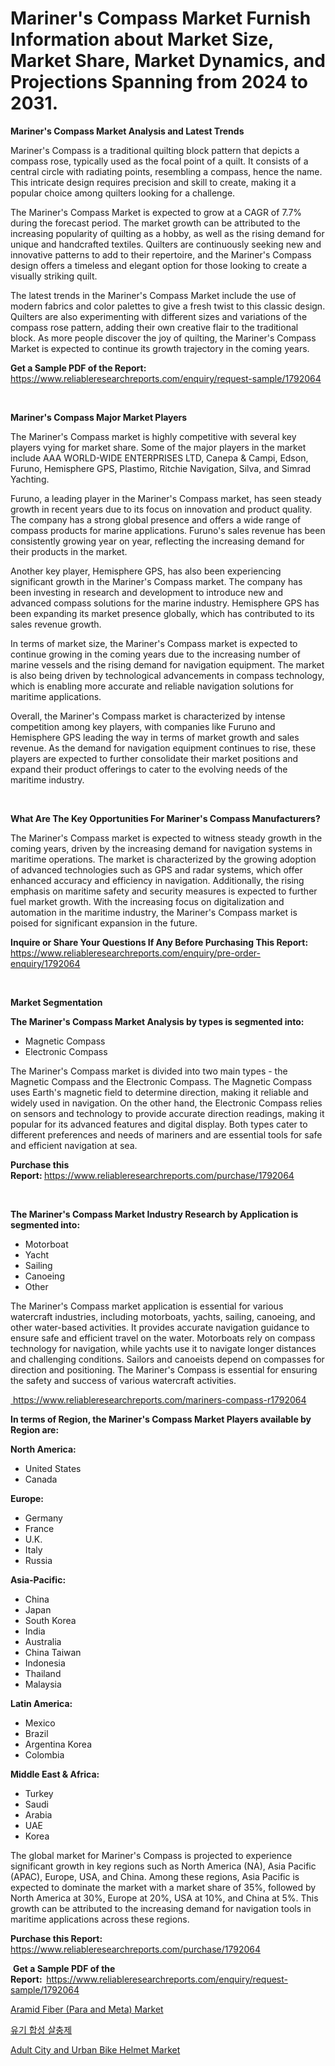 <p><h1>Mariner's Compass Market Furnish Information about Market Size, Market Share, Market Dynamics, and Projections Spanning from 2024 to 2031.</h1></p><p><strong>Mariner's Compass Market Analysis and Latest Trends</strong></p>
<p><p>Mariner's Compass is a traditional quilting block pattern that depicts a compass rose, typically used as the focal point of a quilt. It consists of a central circle with radiating points, resembling a compass, hence the name. This intricate design requires precision and skill to create, making it a popular choice among quilters looking for a challenge.</p><p>The Mariner's Compass Market is expected to grow at a CAGR of 7.7% during the forecast period. The market growth can be attributed to the increasing popularity of quilting as a hobby, as well as the rising demand for unique and handcrafted textiles. Quilters are continuously seeking new and innovative patterns to add to their repertoire, and the Mariner's Compass design offers a timeless and elegant option for those looking to create a visually striking quilt.</p><p>The latest trends in the Mariner's Compass Market include the use of modern fabrics and color palettes to give a fresh twist to this classic design. Quilters are also experimenting with different sizes and variations of the compass rose pattern, adding their own creative flair to the traditional block. As more people discover the joy of quilting, the Mariner's Compass Market is expected to continue its growth trajectory in the coming years.</p></p>
<p><strong>Get a Sample PDF of the Report:&nbsp;</strong> <a href="https://www.reliableresearchreports.com/enquiry/request-sample/1792064">https://www.reliableresearchreports.com/enquiry/request-sample/1792064</a></p>
<p>&nbsp;</p>
<p><strong>Mariner's Compass Major Market Players</strong></p>
<p><p>The Mariner's Compass market is highly competitive with several key players vying for market share. Some of the major players in the market include AAA WORLD-WIDE ENTERPRISES LTD, Canepa & Campi, Edson, Furuno, Hemisphere GPS, Plastimo, Ritchie Navigation, Silva, and Simrad Yachting.</p><p>Furuno, a leading player in the Mariner's Compass market, has seen steady growth in recent years due to its focus on innovation and product quality. The company has a strong global presence and offers a wide range of compass products for marine applications. Furuno's sales revenue has been consistently growing year on year, reflecting the increasing demand for their products in the market.</p><p>Another key player, Hemisphere GPS, has also been experiencing significant growth in the Mariner's Compass market. The company has been investing in research and development to introduce new and advanced compass solutions for the marine industry. Hemisphere GPS has been expanding its market presence globally, which has contributed to its sales revenue growth.</p><p>In terms of market size, the Mariner's Compass market is expected to continue growing in the coming years due to the increasing number of marine vessels and the rising demand for navigation equipment. The market is also being driven by technological advancements in compass technology, which is enabling more accurate and reliable navigation solutions for maritime applications.</p><p>Overall, the Mariner's Compass market is characterized by intense competition among key players, with companies like Furuno and Hemisphere GPS leading the way in terms of market growth and sales revenue. As the demand for navigation equipment continues to rise, these players are expected to further consolidate their market positions and expand their product offerings to cater to the evolving needs of the maritime industry.</p></p>
<p>&nbsp;</p>
<p><strong>What Are The Key Opportunities For Mariner's Compass Manufacturers?</strong></p>
<p><p>The Mariner's Compass market is expected to witness steady growth in the coming years, driven by the increasing demand for navigation systems in maritime operations. The market is characterized by the growing adoption of advanced technologies such as GPS and radar systems, which offer enhanced accuracy and efficiency in navigation. Additionally, the rising emphasis on maritime safety and security measures is expected to further fuel market growth. With the increasing focus on digitalization and automation in the maritime industry, the Mariner's Compass market is poised for significant expansion in the future.</p></p>
<p><strong>Inquire or Share Your Questions If Any Before Purchasing This Report:</strong> <a href="https://www.reliableresearchreports.com/enquiry/pre-order-enquiry/1792064">https://www.reliableresearchreports.com/enquiry/pre-order-enquiry/1792064</a></p>
<p>&nbsp;</p>
<p><strong>Market Segmentation</strong></p>
<p><strong>The Mariner's Compass Market Analysis by types is segmented into:</strong></p>
<p><ul><li>Magnetic Compass</li><li>Electronic Compass</li></ul></p>
<p><p>The Mariner's Compass market is divided into two main types - the Magnetic Compass and the Electronic Compass. The Magnetic Compass uses Earth's magnetic field to determine direction, making it reliable and widely used in navigation. On the other hand, the Electronic Compass relies on sensors and technology to provide accurate direction readings, making it popular for its advanced features and digital display. Both types cater to different preferences and needs of mariners and are essential tools for safe and efficient navigation at sea.</p></p>
<p><strong>Purchase this Report:&nbsp;</strong><a href="https://www.reliableresearchreports.com/purchase/1792064">https://www.reliableresearchreports.com/purchase/1792064</a></p>
<p>&nbsp;</p>
<p><strong>The Mariner's Compass Market Industry Research by Application is segmented into:</strong></p>
<p><ul><li>Motorboat</li><li>Yacht</li><li>Sailing</li><li>Canoeing</li><li>Other</li></ul></p>
<p><p>The Mariner's Compass market application is essential for various watercraft industries, including motorboats, yachts, sailing, canoeing, and other water-based activities. It provides accurate navigation guidance to ensure safe and efficient travel on the water. Motorboats rely on compass technology for navigation, while yachts use it to navigate longer distances and challenging conditions. Sailors and canoeists depend on compasses for direction and positioning. The Mariner's Compass is essential for ensuring the safety and success of various watercraft activities.</p></p>
<p><a href="https://www.reliableresearchreports.com/mariners-compass-r1792064">&nbsp;https://www.reliableresearchreports.com/mariners-compass-r1792064</a></p>
<p><strong>In terms of Region, the Mariner's Compass Market Players available by Region are:</strong></p>
<p>
    <p> <strong> North America: </strong>
        <ul>
            <li>United States</li>
            <li>Canada</li>
        </ul>
        </p> 
    <p> <strong> Europe: </strong>
        <ul>
            <li>Germany</li>
            <li>France</li>
            <li>U.K.</li>
            <li>Italy</li>
            <li>Russia</li>
        </ul>
        </p> 
    <p> <strong> Asia-Pacific: </strong>
        <ul>
            <li>China</li>
            <li>Japan</li>
            <li>South Korea</li>
            <li>India</li>
            <li>Australia</li>
            <li>China Taiwan</li>
            <li>Indonesia</li>
            <li>Thailand</li>
            <li>Malaysia</li>
        </ul>
        </p> 
    <p> <strong> Latin America: </strong>
        <ul>
            <li>Mexico</li>
            <li>Brazil</li>
            <li>Argentina Korea</li>
            <li>Colombia</li>
        </ul>
        </p> 
    <p> <strong> Middle East & Africa: </strong>
        <ul>
            <li>Turkey</li>
            <li>Saudi</li>
            <li>Arabia</li>
            <li>UAE</li>
            <li>Korea</li>
        </ul>
    </p>
    </p>
<p><p>The global market for Mariner's Compass is projected to experience significant growth in key regions such as North America (NA), Asia Pacific (APAC), Europe, USA, and China. Among these regions, Asia Pacific is expected to dominate the market with a market share of 35%, followed by North America at 30%, Europe at 20%, USA at 10%, and China at 5%. This growth can be attributed to the increasing demand for navigation tools in maritime applications across these regions.</p></p>
<p><strong>Purchase this Report: </strong><a href="https://www.reliableresearchreports.com/purchase/1792064">https://www.reliableresearchreports.com/purchase/1792064</a></p>
<p>&nbsp;<strong>Get a Sample PDF of the Report:&nbsp;&nbsp;</strong><a href="https://www.reliableresearchreports.com/enquiry/request-sample/1792064">https://www.reliableresearchreports.com/enquiry/request-sample/1792064</a></p>
<p><strong></strong></p>
<p><p><a href="https://www.linkedin.com/pulse/emerging-trends-aramid-fiber-para-meta-market-global-outlook-wuwge">Aramid Fiber (Para and Meta) Market</a></p><p><a href="https://github.com/novabrown3/Market-Research-Report-List-2/blob/main/2696328169256.md">유기 합성 살충제</a></p><p><a href="https://www.linkedin.com/pulse/adult-city-urban-bike-helmet-market-global-regional-mdrme">Adult City and Urban Bike Helmet Market</a></p></p>